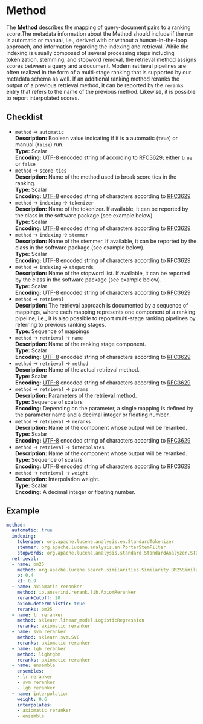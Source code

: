 # Method

The **Method** describes the mapping of query-document pairs to a ranking score.The metadata information about the Method should include if the run is automatic or manual, i.e., derived with or without a human-in-the-loop approach, and information regarding the indexing and retrieval. While the indexing is usually composed of several processing steps including tokenization, stemming, and stopword removal, the retrieval method assigns scores between a query and a document. Modern retrieval pipelines are often realized in the form of a multi-stage ranking that is supported by our metadata schema as well. If an additional ranking method reranks the output of a previous retrieval method, it can be reported by the `reranks` entry that refers to the name of the previous method. Likewise, it is possible to report interpolated scores.

## Checklist

- `method` &rarr; `automatic`  
**Description:** Boolean value indicating if it is a automatic (`true`) or manual (`false`) run.   
**Type:** Scalar  
**Encoding:** [UTF-8](https://www.unicode.org/main.html) encoded string of according to [RFC3629](https://www.ietf.org/rfc/rfc3629.txt); either `true` or `false`        
- `method` &rarr; `score ties`  
**Description:** Name of the method used to break score ties in the ranking.  
**Type:** Scalar  
**Encoding:** [UTF-8](https://www.unicode.org/main.html) encoded string of characters according to [RFC3629](https://www.ietf.org/rfc/rfc3629.txt)    
- `method` &rarr; `indexing` &rarr; `tokenizer`  
**Description:** Name of the tokenizer. If available, it can be reported by the class in the software package (see example below).  
**Type:** Scalar  
**Encoding:** [UTF-8](https://www.unicode.org/main.html) encoded string of characters according to [RFC3629](https://www.ietf.org/rfc/rfc3629.txt)    
- `method` &rarr; `indexing` &rarr; `stemmer`  
**Description:** Name of the stemmer. If available, it can be reported by the class in the software package (see example below).  
**Type:** Scalar  
**Encoding:** [UTF-8](https://www.unicode.org/main.html) encoded string of characters according to [RFC3629](https://www.ietf.org/rfc/rfc3629.txt)    
- `method` &rarr; `indexing` &rarr; `stopwords`  
**Description:** Name of the stopword list. If available, it can be reported by the class in the software package (see example below).  
**Type:** Scalar  
**Encoding:** [UTF-8](https://www.unicode.org/main.html) encoded string of characters according to [RFC3629](https://www.ietf.org/rfc/rfc3629.txt)    
- `method` &rarr; `retrieval`  
**Description:** The retrieval approach is documented by a sequence of mappings, where each mapping represents one component of a ranking pipeline, i.e., it is also possible to report multi-stage ranking pipelines by referring to previous ranking stages.  
**Type:** Sequence of mappings  
- `method` &rarr; `retrieval` &rarr; `name`  
**Description:** Name of the ranking stage component.  
**Type:** Scalar  
**Encoding:** [UTF-8](https://www.unicode.org/main.html) encoded string of characters according to [RFC3629](https://www.ietf.org/rfc/rfc3629.txt)    
- `method` &rarr; `retrieval` &rarr; `method`  
**Description:** Name of the actual retrieval method.  
**Type:** Scalar  
**Encoding:** [UTF-8](https://www.unicode.org/main.html) encoded string of characters according to [RFC3629](https://www.ietf.org/rfc/rfc3629.txt)    
- `method` &rarr; `retrieval` &rarr; `params`  
**Description:** Parameters of the retrieval method.  
**Type:** Sequence of scalars    
**Encoding:** Depending on the parameter, a single mapping is defined by the parameter name and a decimal integer or floating number.    
- `method` &rarr; `retrieval` &rarr; `reranks`  
**Description:** Name of the component whose output will be reranked.  
**Type:** Scalar  
**Encoding:** [UTF-8](https://www.unicode.org/main.html) encoded string of characters according to [RFC3629](https://www.ietf.org/rfc/rfc3629.txt)    
- `method` &rarr; `retrieval` &rarr; `interpolates`  
**Description:** Name of the component whose output will be reranked.   
**Type:** Sequence of scalars    
**Encoding:** [UTF-8](https://www.unicode.org/main.html) encoded string of characters according to [RFC3629](https://www.ietf.org/rfc/rfc3629.txt)    
- `method` &rarr; `retrieval` &rarr; `weight`  
**Description:** Interpolation weight.   
**Type:** Scalar  
**Encoding:**  A decimal integer or floating number.  

## Example

```YAML
method:
  automatic: true
  indexing:
    tokenizer: org.apache.lucene.analysis.en.StandardTokenizer
    stemmer: org.apache.lucene.analysis.en.PorterStemFilter
    stopwords: org.apache.lucene.analysis.standard.StandardAnalyzer.STOP_WORDS_SET
  retrieval:
  - name: bm25
    method: org.apache.lucene.search.similarities.Similarity.BM25Similarity
    b: 0.4
    k1: 0.9
  - name: axiomatic reranker
    method: io.anserini.rerank.lib.AxiomReranker
    rerankCutoff: 20
    axiom.deterministic: true
    reranks: bm25
  - name: lr reranker
    method: sklearn.linear_model.LogisticRegression
    reranks: axiomatic reranker
  - name: svm reranker
    method: sklearn.svm.SVC
    reranks: axiomatic reranker
  - name: lgb reranker
    method: lightgbm
    reranks: axiomatic reranker
  - name: ensemble
    ensembles:
    - lr reranker
    - svm reranker
    - lgb reranker
  - name: interpolation
    weight: 0.6
    interpolates:
    - axiomatic reranker
    - ensemble
```
